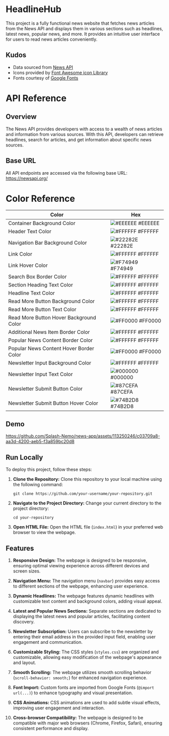 
# HeadlineHub

This project is a fully functional news website that fetches news articles from the News API and displays them in various sections such as headlines, latest news, popular news, and more. It provides an intuitive user interface for users to read news articles conveniently.

## Kudos

 - Data sourced from [News API](https://newsapi.org/)
 - Icons provided by [Font Awesome icon Library](https://fontawesome.com/)
 - Fonts courtesy of [Google Fonts](https://fonts.google.com/)

# API Reference
## Overview

The News API provides developers with access to a wealth of news articles and information from various sources. With this API, developers can retrieve headlines, search for articles, and get information about specific news sources.

## Base URL

All API endpoints are accessed via the following base URL:
https://newsapi.org/

# Color Reference

| Color             | Hex                                                                |
| ----------------- | ------------------------------------------------------------------ |
| Container Background Color   | ![#EEEEEE](https://via.placeholder.com/10/EEEEEE?text=+) #EEEEEE |
| Header Text Color | ![#FFFFFF](https://via.placeholder.com/10/FFFFFF?text=+) #FFFFFF |
| Navigation Bar Background Color | ![#22282E](https://via.placeholder.com/10/22282E?text=+) #22282E |
| Link Color         | ![#FFFFFF](https://via.placeholder.com/10/FFFFFF?text=+) #FFFFFF |
| Link Hover Color   | ![#F74949](https://via.placeholder.com/10/F74949?text=+) #F74949 |
| Search Box Border Color | ![#FFFFFF](https://via.placeholder.com/10/FFFFFF?text=+) #FFFFFF |
| Section Heading Text Color | ![#FFFFFF](https://via.placeholder.com/10/FFFFFF?text=+) #FFFFFF |
| Headline Text Color | ![#FFFFFF](https://via.placeholder.com/10/FFFFFF?text=+) #FFFFFF |
| Read More Button Background Color | ![#FFFFFF](https://via.placeholder.com/10/FFFFFF?text=+) #FFFFFF |
| Read More Button Text Color | ![#FFFFFF](https://via.placeholder.com/10/FFFFFF?text=+) #FFFFFF |
| Read More Button Hover Background Color | ![#FF0000](https://via.placeholder.com/10/FF0000?text=+) #FF0000 |
| Additional News Item Border Color | ![#FFFFFF](https://via.placeholder.com/10/FFFFFF?text=+) #FFFFFF |
| Popular News Content Border Color | ![#FFFFFF](https://via.placeholder.com/10/FFFFFF?text=+) #FFFFFF |
| Popular News Content Hover Border Color | ![#FF0000](https://via.placeholder.com/10/FF0000?text=+) #FF0000 |
| Newsletter Input Background Color | ![#FFFFFF](https://via.placeholder.com/10/FFFFFF?text=+) #FFFFFF |
| Newsletter Input Text Color | ![#000000](https://via.placeholder.com/10/000000?text=+) #000000 |
| Newsletter Submit Button Color | ![#87CEFA](https://via.placeholder.com/10/87CEFA?text=+) #87CEFA |
| Newsletter Submit Button Hover Color | ![#74B2D8](https://via.placeholder.com/10/74B2D8?text=+) #74B2D8 |

## Demo


https://github.com/Splash-Nemo/news-app/assets/113250246/c03709a8-aa3d-4200-aeb5-f3a859bc20d8

## Run Locally

To deploy this project, follow these steps:

1. **Clone the Repository:** Clone this repository to your local machine using the following command:

    ```
    git clone https://github.com/your-username/your-repository.git
    ```

2. **Navigate to the Project Directory:** Change your current directory to the project directory:

    ```
    cd your-repository
    ```

3. **Open HTML File:** Open the HTML file (`index.html`) in your preferred web browser to view the webpage.
## Features

1. **Responsive Design:** The webpage is designed to be responsive, ensuring optimal viewing experience across different devices and screen sizes.

2. **Navigation Menu:** The navigation menu (`navbar`) provides easy access to different sections of the webpage, enhancing user experience.

3. **Dynamic Headlines:** The webpage features dynamic headlines with customizable text content and background colors, adding visual appeal.

4. **Latest and Popular News Sections:** Separate sections are dedicated to displaying the latest news and popular articles, facilitating content discovery.

5. **Newsletter Subscription:** Users can subscribe to the newsletter by entering their email address in the provided input field, enabling user engagement and communication.

6. **Customizable Styling:** The CSS styles (`styles.css`) are organized and customizable, allowing easy modification of the webpage's appearance and layout.

7. **Smooth Scrolling:** The webpage utilizes smooth scrolling behavior (`scroll-behavior: smooth;`) for enhanced navigation experience.

8. **Font Import:** Custom fonts are imported from Google Fonts (`@import url(...)`) to enhance typography and visual presentation.

9. **CSS Animations:** CSS animations are used to add subtle visual effects, improving user engagement and interaction.

10. **Cross-browser Compatibility:** The webpage is designed to be compatible with major web browsers (Chrome, Firefox, Safari), ensuring consistent performance and display.


